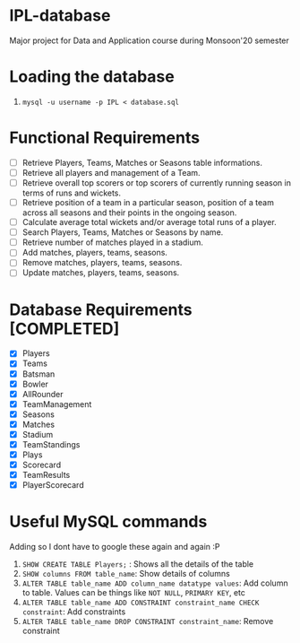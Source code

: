 # IPL-database
Major project for Data and Application course during Monsoon'20 semester

# Loading the database
1. ```mysql -u username -p IPL < database.sql```

# Functional Requirements
- [ ] Retrieve Players, Teams, Matches or Seasons table informations.
- [ ] Retrieve all players and management of a Team.
- [ ] Retrieve overall top scorers or top scorers of currently running season in terms of runs and wickets.
- [ ] Retrieve position of a team in a particular season, position of a team across all seasons and their points in the ongoing season.
- [ ] Calculate average total wickets and/or average total runs of a player.
- [ ] Search Players, Teams, Matches or Seasons by name.
- [ ] Retrieve number of matches played in a stadium.
- [ ] Add matches, players, teams, seasons.
- [ ] Remove matches, players, teams, seasons.
- [ ] Update matches, players, teams, seasons.

# Database Requirements [COMPLETED]
- [x] Players <br>
- [x] Teams <br>
- [x] Batsman<br>
- [x] Bowler<br>
- [x] AllRounder<br>
- [x] TeamManagement<br>
- [x] Seasons<br>
- [x] Matches<br>
- [x] Stadium<br>
- [x] TeamStandings<br>
- [x] Plays<br>
- [x] Scorecard<br>
- [x] TeamResults<br>
- [x] PlayerScorecard<br>

# Useful MySQL commands
Adding so I dont have to google these again and again :P
1. ```SHOW CREATE TABLE Players;``` : Shows all the details of the table
2. ```SHOW columns FROM table_name```: Show details of columns
2. ```ALTER TABLE table_name ADD column_name datatype values```: Add column to table. Values can be things like ```NOT NULL```, ```PRIMARY KEY```, etc
3. ```ALTER TABLE table_name ADD CONSTRAINT constraint_name CHECK constraint```: Add constraints
4. ```ALTER TABLE table_name DROP CONSTRAINT constraint_name```: Remove constraint
